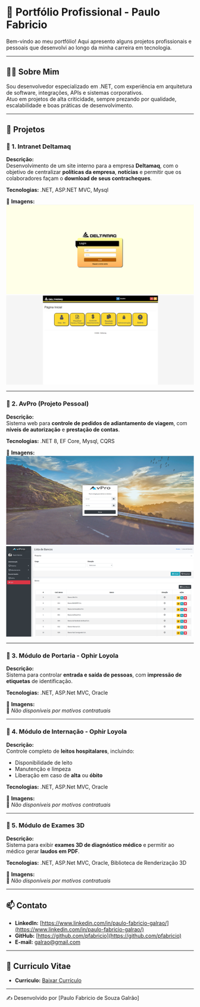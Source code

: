 # 💼 Portfólio Profissional - Paulo Fabricio

Bem-vindo ao meu portfólio! Aqui apresento alguns projetos profissionais e pessoais que desenvolvi ao longo da minha carreira em tecnologia.

---

## 👨‍💻 Sobre Mim
Sou desenvolvedor especializado em .NET, com experiência em arquitetura de software, integrações, APIs e sistemas corporativos.  
Atuo em projetos de alta criticidade, sempre prezando por qualidade, escalabilidade e boas práticas de desenvolvimento.

---

## 🚀 Projetos

### 📌 1. Intranet Deltamaq
**Descrição:**  
Desenvolvimento de um site interno para a empresa **Deltamaq**, com o objetivo de centralizar **políticas da empresa**, **notícias** e permitir que os colaboradores façam o **download de seus contracheques**.  

**Tecnologias:** .NET, ASP.NET MVC, Mysql  

📸 **Imagens:**  
![Intranet - Login](imagens/delta_1.fw.png)  
![Intranet - Home](imagens/delta_2.fw.png)  

---

### 📌 2. AvPro (Projeto Pessoal)
**Descrição:**  
Sistema web para **controle de pedidos de adiantamento de viagem**, com **níveis de autorização** e **prestação de contas**.  

**Tecnologias:** .NET 8, EF Core, Mysql, CQRS  

📸 **Imagens:**  
![AvPro - Login](imagens/avpro_1.fw.png)  
![AvPro - Llista de Bancos](imagens/avpro_2.fw.png)  

---

### 📌 3. Módulo de Portaria - Ophir Loyola
**Descrição:**  
Sistema para controlar **entrada e saída de pessoas**, com **impressão de etiquetas** de identificação.  

**Tecnologias:** .NET, ASP.Net MVC, Oracle  

📸 **Imagens:**  
🚫 *Não disponíveis por motivos contratuais*  

---

### 📌 4. Módulo de Internação - Ophir Loyola
**Descrição:**  
Controle completo de **leitos hospitalares**, incluindo:  
- Disponibilidade de leito  
- Manutenção e limpeza  
- Liberação em caso de **alta** ou **óbito**  

**Tecnologias:** .NET, ASP.Net MVC, Oracle   

📸 **Imagens:**  
🚫 *Não disponíveis por motivos contratuais*  

---

### 📌 5. Módulo de Exames 3D
**Descrição:**  
Sistema para exibir **exames 3D de diagnóstico médico** e permitir ao médico gerar **laudos em PDF**.  

**Tecnologias:** .NET, ASP.Net MVC, Oracle, Biblioteca de Renderização 3D  

📸 **Imagens:**  
🚫 *Não disponíveis por motivos contratuais*  

---

## 📫 Contato
- **LinkedIn:** [https://www.linkedin.com/in/paulo-fabricio-galrao/](https://www.linkedin.com/in/paulo-fabricio-galrao/)  
- **GitHub:** [https://github.com/pfabricio](https://github.com/pfabricio)  
- **E-mail:** [galrao@gmail.com](mailto:galrao@gmail.com)

---

## 📄 Curriculo Vitae
- **Curriculo:** [Baixar Currículo](curriculo/Curriculo_Paulo_Fabricio.pdf)

---
✍️ Desenvolvido por [Paulo Fabricio de Souza Galrão]
